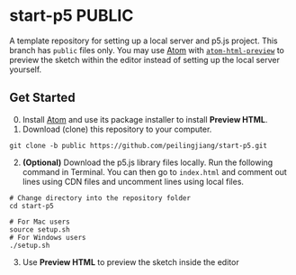 # start-p5 PUBLIC

A template repository for setting up a local server and p5.js project. This branch has `public` files only. You may use [Atom](https://atom.io/) with [`atom-html-preview`](https://github.com/harmsk/atom-html-preview) to preview the sketch within the editor instead of setting up the local server yourself.

## Get Started

0. Install [Atom](https://atom.io/) and use its package installer to install **Preview HTML**.
1. Download (clone) this repository to your computer.

```shell
git clone -b public https://github.com/peilingjiang/start-p5.git
```

2. **(Optional)** Download the p5.js library files locally. Run the following command in Terminal. You can then go to `index.html` and comment out lines using CDN files and uncomment lines using local files.

```shell
# Change directory into the repository folder
cd start-p5
```

```shell
# For Mac users
source setup.sh
# For Windows users
./setup.sh
```

3. Use **Preview HTML** to preview the sketch inside the editor
